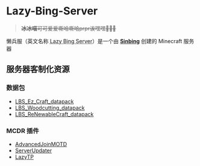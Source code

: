 # Lazy-Bing-Server

> ~~**冰冰喵**可可爱爱嘶哈嘶哈prpr诶嘿嘿🥵🥵🥵~~

懒兵服（英文名称 <abbr title="LBS">Lazy Bing Server</abbr>）是一个由 [**Sinbing**](https://github.com/Sinbing "冰冰喵") 创建的 Minecraft 服务器

<!-- 这里写什么还没想好🤤🤤🤤 -->

## 服务器客制化资源

### 数据包

- [LBS_Ez_Craft_datapack](https://github.com/Sinbing/LBS_Ez_Craft_datapack "简易合成")
- [LBS_Woodcutting_datapack](https://github.com/Sinbing/LBS_Woodcutting_datapack "锯木机")
- [LBS_ReNewableCraft_datapack](https://github.com/Sinbing/LBS_ReNewableCraft_datapack "可再生合成")

### MCDR 插件

- [AdvancedJoinMOTD](https://github.com/Lazy-Bing-Server/AdvancedJoinMOTD "高度可自定义的加入欢迎信息")
- [ServerUpdater](https://github.com/Lazy-Bing-Server/Server-Updater "自动检查并获取服务端更新")
- [LazyTP](https://github.com/Lazy-Bing-Server/lazytp "简化跨维度传送的命令")
